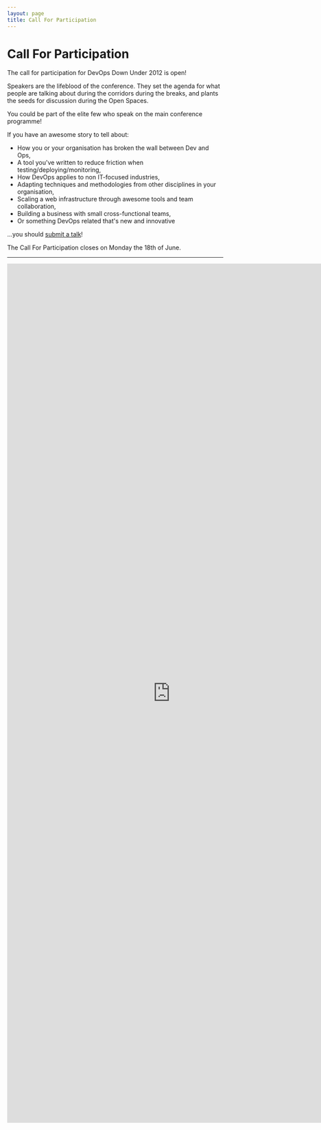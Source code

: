 ```yaml
---
layout: page
title: Call For Participation
---
```


Call For Participation
======================

The call for participation for DevOps Down Under 2012 is open!

Speakers are the lifeblood of the conference. They set the agenda for what people
are talking about during the corridors during the breaks, and plants the seeds for
discussion during the Open Spaces.

You could be part of the elite few who speak on the main conference programme!

If you have an awesome story to tell about:

 * How you or your organisation has broken the wall between Dev and Ops,
 * A tool you've written to reduce friction when testing/deploying/monitoring,
 * How DevOps applies to non IT-focused industries,
 * Adapting techniques and methodologies from other disciplines in your organisation,
 * Scaling a web infrastructure through awesome tools and team collaboration,
 * Building a business with small cross-functional teams,
 * Or something DevOps related that's new and innovative

...you should [submit a talk](#submit)!

The Call For Participation closes on Monday the 18th of June.

<hr id="submit" class="spacer"/>

<iframe src="https://docs.google.com/spreadsheet/embeddedform?formkey=dFdrYV9hX0tBWlBVR05ZelRKRHd3anc6MQ" width="760" height="2000" frameborder="0" marginheight="0" marginwidth="0">Loading...</iframe>


